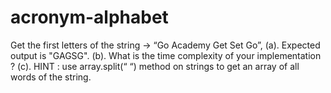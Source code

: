 # acronym-alphabet
Get the first letters of the string -> “Go Academy Get Set Go”, 
(a). Expected output is "GAGSG".
(b). What is the time complexity of your implementation ? 
(c). HINT : use array.split(“ “) method on strings to get an array of all words of the string.
